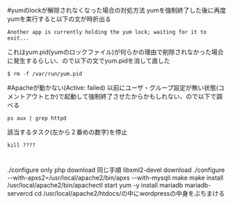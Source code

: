 #yumのlockが解除されなくなった場合の対処方法
yumを強制終了した後に再度yumを実行すると以下の文が時折出る  
~~~~
Another app is currently holding the yum lock; waiting for it to exit...
~~~~
これはyum.pid(yumのロックファイル)が何らかの理由で削除されなかった場合に発生するらしい、ので以下の文でyum.pidを消して直した  
~~~~
$ rm -f /var/run/yum.pid
~~~~
#Apacheが動かない(Active: failed)
以前にユーザ・グループ設定が無い状態(コメントアウトとか)で起動して強制終了させたからかもしれない、ので以下で調べる  
~~~~
ps aux | grep httpd
~~~~
該当するタスク(左から２番めの数字)を停止  
~~~~
kill ????
~~~~
#
./configure only
php download 
同じ手順
libxml2-devel download
./configure --with-apxs2=/usr/local/apache2/bin/apxs --with-mysqli
make
make install
/usr/local/apache2/bin/apachectl start
 yum -y install mariadb mariadb-servercd
cd /usr/local/apache2/htdocs/の中にwordpressの中身をぶちまける

